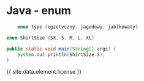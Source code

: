 # Java - enum

```java
    enum type {egzotyczny, jagodowy, jablkowaty}

enum ShirtSize {SX, S, M, L, XL}

public static void main(String[] args) {
    System.out.println(ShirtSize.S);
}
```


{{ site.data.element.license }}